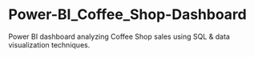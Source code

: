 # Power-BI_Coffee_Shop-Dashboard
Power BI dashboard analyzing Coffee Shop sales using SQL &amp; data visualization techniques.
